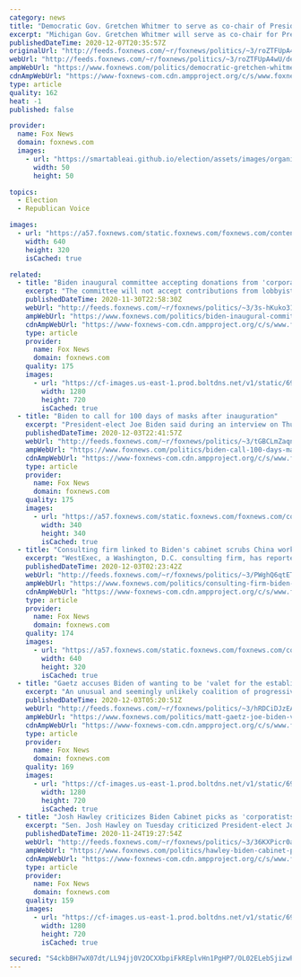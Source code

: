 ```yaml
---
category: news
title: "Democratic Gov. Gretchen Whitmer to serve as co-chair of President-elect Joe Biden's inauguration"
excerpt: "Michigan Gov. Gretchen Whitmer will serve as co-chair for President-elect Joe Biden’s inauguration next month. "
publishedDateTime: 2020-12-07T20:35:57Z
originalUrl: "http://feeds.foxnews.com/~r/foxnews/politics/~3/roZTFUpA4wU/democratic-gretchen-whitmer-co-chair-joe-biden-inauguration"
webUrl: "http://feeds.foxnews.com/~r/foxnews/politics/~3/roZTFUpA4wU/democratic-gretchen-whitmer-co-chair-joe-biden-inauguration"
ampWebUrl: "https://www.foxnews.com/politics/democratic-gretchen-whitmer-co-chair-joe-biden-inauguration.amp"
cdnAmpWebUrl: "https://www-foxnews-com.cdn.ampproject.org/c/s/www.foxnews.com/politics/democratic-gretchen-whitmer-co-chair-joe-biden-inauguration.amp"
type: article
quality: 162
heat: -1
published: false

provider:
  name: Fox News
  domain: foxnews.com
  images:
    - url: "https://smartableai.github.io/election/assets/images/organizations/foxnews.com-50x50.jpg"
      width: 50
      height: 50

topics:
  - Election
  - Republican Voice

images:
  - url: "https://a57.foxnews.com/static.foxnews.com/foxnews.com/content/uploads/2020/12/640/320/AP20338756509391.jpg?ve=1&tl=1"
    width: 640
    height: 320
    isCached: true

related:
  - title: "Biden inaugural committee accepting donations from 'corporate entities'"
    excerpt: "The committee will not accept contributions from lobbyists, political action committees, fossil fuel companies or their executives."
    publishedDateTime: 2020-11-30T22:58:30Z
    webUrl: "http://feeds.foxnews.com/~r/foxnews/politics/~3/3s-hKuko31g/biden-inaugural-committee-accepting-donations-from-corporate-entities"
    ampWebUrl: "https://www.foxnews.com/politics/biden-inaugural-committee-accepting-donations-from-corporate-entities.amp"
    cdnAmpWebUrl: "https://www-foxnews-com.cdn.ampproject.org/c/s/www.foxnews.com/politics/biden-inaugural-committee-accepting-donations-from-corporate-entities.amp"
    type: article
    provider:
      name: Fox News
      domain: foxnews.com
    quality: 175
    images:
      - url: "https://cf-images.us-east-1.prod.boltdns.net/v1/static/694940094001/54d15292-fc7e-4ce1-bd16-2a480887a89b/fa468610-f38b-44b4-b6b3-22a37e1f168c/1280x720/match/image.jpg"
        width: 1280
        height: 720
        isCached: true
  - title: "Biden to call for 100 days of masks after inauguration"
    excerpt: "President-elect Joe Biden said during an interview on Thursday that he plans to ask the American public to wear masks for 100 days, starting on the day he is inaugurated."
    publishedDateTime: 2020-12-03T22:41:57Z
    webUrl: "http://feeds.foxnews.com/~r/foxnews/politics/~3/tGBCLmZaqnk/biden-call-100-days-masks-inauguration"
    ampWebUrl: "https://www.foxnews.com/politics/biden-call-100-days-masks-inauguration.amp"
    cdnAmpWebUrl: "https://www-foxnews-com.cdn.ampproject.org/c/s/www.foxnews.com/politics/biden-call-100-days-masks-inauguration.amp"
    type: article
    provider:
      name: Fox News
      domain: foxnews.com
    quality: 175
    images:
      - url: "https://a57.foxnews.com/static.foxnews.com/foxnews.com/content/uploads/2018/09/340/340/c4a1ac56-untitled.png?ve=1&tl=1"
        width: 340
        height: 340
        isCached: true
  - title: "Consulting firm linked to Biden's cabinet scrubs China work from website"
    excerpt: "WestExec, a Washington, D.C. consulting firm, has reportedly scrubbed its work with China from its website as its history receives more scrutiny in the lead-up to Joe Biden’s presidency."
    publishedDateTime: 2020-12-03T02:23:42Z
    webUrl: "http://feeds.foxnews.com/~r/foxnews/politics/~3/PWghQ6qtETM/consulting-firm-biden-cabinet-scrubs-china-website"
    ampWebUrl: "https://www.foxnews.com/politics/consulting-firm-biden-cabinet-scrubs-china-website.amp"
    cdnAmpWebUrl: "https://www-foxnews-com.cdn.ampproject.org/c/s/www.foxnews.com/politics/consulting-firm-biden-cabinet-scrubs-china-website.amp"
    type: article
    provider:
      name: Fox News
      domain: foxnews.com
    quality: 174
    images:
      - url: "https://a57.foxnews.com/static.foxnews.com/foxnews.com/content/uploads/2020/12/640/320/AP20336659224888-1.jpg?ve=1&tl=1"
        width: 640
        height: 320
        isCached: true
  - title: "Gaetz accuses Biden of wanting to be 'valet for the establishment in both parties'"
    excerpt: "An unusual and seemingly unlikely coalition of progressive Democrats and populist Republicans could form an alliance to be reckoned with in the new Congress next year, Rep. Matt Gaetz, R-Fla. told \"The Ingraham Angle\" Wednesday."
    publishedDateTime: 2020-12-03T05:20:51Z
    webUrl: "http://feeds.foxnews.com/~r/foxnews/politics/~3/hRDCiDJzEA4/matt-gaetz-joe-biden-valet-establishment-both-parties"
    ampWebUrl: "https://www.foxnews.com/politics/matt-gaetz-joe-biden-valet-establishment-both-parties.amp"
    cdnAmpWebUrl: "https://www-foxnews-com.cdn.ampproject.org/c/s/www.foxnews.com/politics/matt-gaetz-joe-biden-valet-establishment-both-parties.amp"
    type: article
    provider:
      name: Fox News
      domain: foxnews.com
    quality: 169
    images:
      - url: "https://cf-images.us-east-1.prod.boltdns.net/v1/static/694940094001/c7945671-5140-4bb7-b9ce-6d57364eea10/56b6ff60-bb87-497c-96a6-207a4ac8958b/1280x720/match/image.jpg"
        width: 1280
        height: 720
        isCached: true
  - title: "Josh Hawley criticizes Biden Cabinet picks as 'corporatists,' 'war enthusiasts' and Big Tech 'sellouts'"
    excerpt: "Sen. Josh Hawley on Tuesday criticized President-elect Joe Biden's cabinet picks."
    publishedDateTime: 2020-11-24T19:27:54Z
    webUrl: "http://feeds.foxnews.com/~r/foxnews/politics/~3/36KXPicr0aE/hawley-biden-cabinet-picks"
    ampWebUrl: "https://www.foxnews.com/politics/hawley-biden-cabinet-picks.amp"
    cdnAmpWebUrl: "https://www-foxnews-com.cdn.ampproject.org/c/s/www.foxnews.com/politics/hawley-biden-cabinet-picks.amp"
    type: article
    provider:
      name: Fox News
      domain: foxnews.com
    quality: 159
    images:
      - url: "https://cf-images.us-east-1.prod.boltdns.net/v1/static/694940094001/c99b2eab-fccd-4bca-bd8a-6c50dcb0b717/753df433-c345-48e6-b3a0-496c55d655a5/1280x720/match/image.jpg"
        width: 1280
        height: 720
        isCached: true

secured: "S4ckbBH7wX07dt/LL94jj0V2OCXXbpiFkREplvHn1PgHP7/OL02ELebSjizwPbXxs88SrF49X/bUGBJNcWZbbzqCv1znK3rEnIZ9hK3/Odlb1NkL6JQInnZmY63+9BKVFTb8Gr/8pjQbJlO/ul7U09YswLJx7mEMeloAgAeNAPWw201zNUHKoulfmjPImOSyHIjYxm8U+EfFzpNRFdeRA2wVKj1hocp/O+jUGMpBTfDgEQS+BWFSGaYHfwYea5nx7Gb7iUSC4BOLuYZCaeI3xgv66cCsxazPtpvMn5sgoq0koAYt3iiHP/FDPpYRYZJ8VrZE3gEp/ojX2C1TEQGvitpf9399KY8mfFZXqIzOtxg=;wKMKzfIE3KnTMcWwdrcjog=="
---
```


